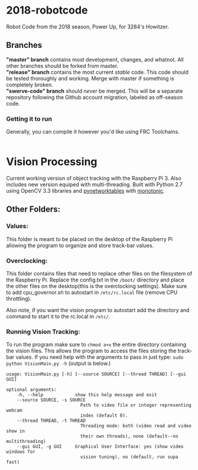 # 2018-robotcode
Robot Code from the 2018 season, Power Up, for 3284's Howitzer.
## Branches
**"master" branch** contains most development, changes, and whatnot. All other branches should be forked from master.
<br>
**"release" branch** contains the most current _stable_ code. This code should be tested thoroughly and working. Merge with master if something is completely broken.
<br>
**"swerve-code" branch** should _never_ be merged. This will be a separate repository following the Github account migration, labeled as off-season code.
<br>
### Getting it to run
Generally, you can compile it however you'd like using FRC Toolchains.
<br>
<br>
# Vision Processing
Current working version of object tracking with the Raspberry Pi 3. Also includes new version equiped
with multi-threading. Built with Python 2.7 using OpenCV 3.3 libraries and [pynetworktables](https://github.com/robotpy/pynetworktables) with [monotonic](https://pypi.org/project/monotonic/#files).
## Other Folders:
###  Values:
  This folder is meant to be placed on the desktop of the Raspberry Pi allowing the program
  to organize and store track-bar values.
###  Overclocking:
  This folder contains files that need to replace other files on the filesystem of the Raspberry Pi.
  Replace the config.txt in the `/boot/` directory and place the other files on the desktop(this is the overclocking settings).
  Make sure to add cpu_governor.sh to autostart in `/etc/rc.local` file (remove CPU throttling).
    
Also note, if you want the vision program to autostart add the directory and command to start it to the rc.local in `/etc/`.

### Running Vision Tracking:
  To run the program make sure to `chmod a+x` the entire directory containing the vision files. This allows the program to access 
  the files storing the track-bar values. If you need help with the arguments to pass in just type: `sudo python VisionMain.py -h` (output is below.)
    
```console
usage: VisionMain.py [-h] [--source SOURCE] [--thread THREAD] [--gui GUI]

optional arguments:
    -h, --help            show this help message and exit
    --source SOURCE, -s SOURCE
                            Path to video file or integer representing webcam
                            index (default 0).
    --thread THREAD, -t THREAD
                            Threading mode: both (video read and video show in
                            their own threads), none (default--no multithreading)
    --gui GUI, -g GUI     Graphical User Interface: yes (show video windows for 
                            vision tuning), no (default, run supa fast)
```
